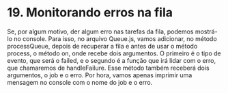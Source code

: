 # 19. Monitorando erros na fila

Se, por algum motivo, der algum erro nas tarefas da fila, podemos mostrá-lo no
console. Para isso, no arquivo Queue.js, vamos adicionar, no método processQueue,
depois de recuperar a fila e antes de usar o método process, o método on, onde
recebe dois argumentos. O primeiro é o tipo de evento, que será o failed, e o
segundo é a função que irá lidar com o erro, que chamaremos de handleFailure.
Esse método também receberá dois argumentos, o job e o erro. Por hora, vamos apenas
imprimir uma mensagem no console com o nome do job e o erro.
